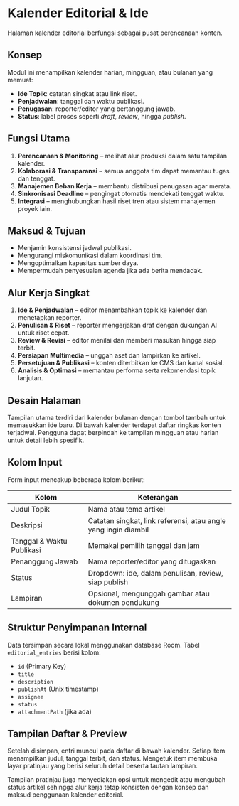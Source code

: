 # Kalender Editorial & Ide

Halaman kalender editorial berfungsi sebagai pusat perencanaan konten.

## Konsep

Modul ini menampilkan kalender harian, mingguan, atau bulanan yang memuat:

- **Ide Topik**: catatan singkat atau link riset.
- **Penjadwalan**: tanggal dan waktu publikasi.
- **Penugasan**: reporter/editor yang bertanggung jawab.
- **Status**: label proses seperti _draft_, _review_, hingga _publish_.

## Fungsi Utama

1. **Perencanaan & Monitoring** – melihat alur produksi dalam satu tampilan kalender.
2. **Kolaborasi & Transparansi** – semua anggota tim dapat memantau tugas dan tenggat.
3. **Manajemen Beban Kerja** – membantu distribusi penugasan agar merata.
4. **Sinkronisasi Deadline** – pengingat otomatis mendekati tenggat waktu.
5. **Integrasi** – menghubungkan hasil riset tren atau sistem manajemen proyek lain.

## Maksud & Tujuan

- Menjamin konsistensi jadwal publikasi.
- Mengurangi miskomunikasi dalam koordinasi tim.
- Mengoptimalkan kapasitas sumber daya.
- Mempermudah penyesuaian agenda jika ada berita mendadak.

## Alur Kerja Singkat

1. **Ide & Penjadwalan** – editor menambahkan topik ke kalender dan menetapkan reporter.
2. **Penulisan & Riset** – reporter mengerjakan draf dengan dukungan AI untuk riset cepat.
3. **Review & Revisi** – editor menilai dan memberi masukan hingga siap terbit.
4. **Persiapan Multimedia** – unggah aset dan lampirkan ke artikel.
5. **Persetujuan & Publikasi** – konten diterbitkan ke CMS dan kanal sosial.
6. **Analisis & Optimasi** – memantau performa serta rekomendasi topik lanjutan.
## Desain Halaman

Tampilan utama terdiri dari kalender bulanan dengan tombol tambah untuk memasukkan ide baru. Di bawah kalender terdapat daftar ringkas konten terjadwal. Pengguna dapat berpindah ke tampilan mingguan atau harian untuk detail lebih spesifik.

## Kolom Input

Form input mencakup beberapa kolom berikut:

| Kolom | Keterangan |
| --- | --- |
| Judul Topik | Nama atau tema artikel |
| Deskripsi | Catatan singkat, link referensi, atau angle yang ingin diambil |
| Tanggal & Waktu Publikasi | Memakai pemilih tanggal dan jam |
| Penanggung Jawab | Nama reporter/editor yang ditugaskan |
| Status | Dropdown: ide, dalam penulisan, review, siap publish |
| Lampiran | Opsional, mengunggah gambar atau dokumen pendukung |

## Struktur Penyimpanan Internal

Data tersimpan secara lokal menggunakan database Room. Tabel `editorial_entries` berisi kolom:

- `id` (Primary Key)
- `title`
- `description`
- `publishAt` (Unix timestamp)
- `assignee`
- `status`
- `attachmentPath` (jika ada)

## Tampilan Daftar & Preview

Setelah disimpan, entri muncul pada daftar di bawah kalender. Setiap item menampilkan judul, tanggal terbit, dan status. Mengetuk item membuka layar pratinjau yang berisi seluruh detail beserta tautan lampiran.

Tampilan pratinjau juga menyediakan opsi untuk mengedit atau mengubah status artikel sehingga alur kerja tetap konsisten dengan konsep dan maksud penggunaan kalender editorial.
